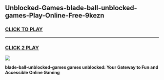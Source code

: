 
## Unblocked-Games-blade-ball-unblocked-games-Play-Online-Free-9kezn
<h3>
<a href="https://premium76.site?title=blade-ball-unblocked-games&ref=26A">CLICK TO PLAY</a></h3>
<hr>

<h3>
<a href="https://premium76.site?title=blade-ball-unblocked-games&ref=26A">CLICK 2 PLAY</a>
  
</h3>

<a href="https://premium76.site?title=blade-ball-unblocked-games&ref=26A"><img src="https://clearcache.store/games.png"></a>


**blade-ball-unblocked-games games unblocked: Your Gateway to Fun and Accessible Online Gaming**
